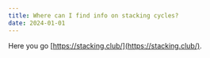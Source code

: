 ```yaml
---
title: Where can I find info on stacking cycles?
date: 2024-01-01
---
```


Here you go [https://stacking.club/](https://stacking.club/).
